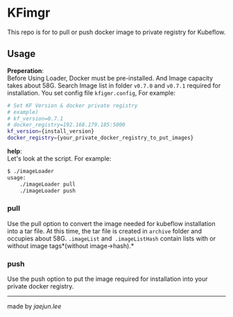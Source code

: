 # KFimgr

This repo is for to pull or push docker image to private registry for Kubeflow.

## Usage

**Preperation**:  
Before Using Loader, Docker must be pre-installed. And Image capacity takes about 58G. Search Image list in folder `v0.7.0` and `v0.7.1` required for installation. You set config file `kfigmr.config`, For example:  
```bash
# Set KF Version & docker private registry
# example)
# kf_version=0.7.1
# docker_registry=192.168.179.185:5000
kf_version={install_version}
docker_registry={your_private_docker_registry_to_put_images}
```  

**help**:  
Let's look at the script. For example:  
```bash
$ ./imageLoader
usage:
    ./imageLoader pull
    ./imageLoader push
```

### pull

Use the pull option to convert the image needed for kubeflow installation into a tar file. At this time, the tar file is created in `archive` folder and occupies about 58G. `.imageList` and` .imageListHash` contain lists with or without image tags*(without image->hash).*  

### push
Use the push option to put the image required for installation into your private docker registry.

---

made by *jaejun.lee*
